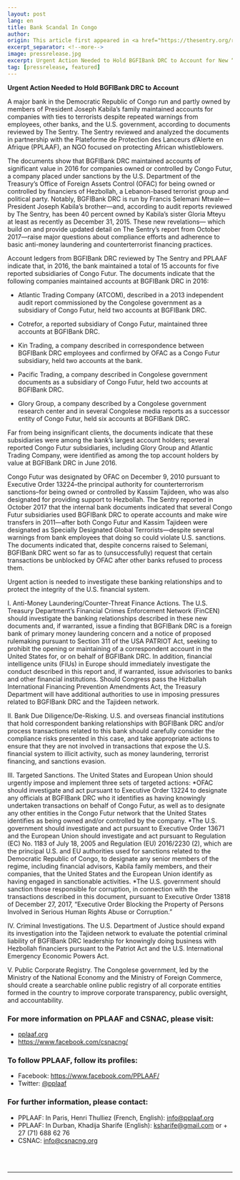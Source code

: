 ```yaml
---
layout: post
lang: en
title: Bank Scandal In Congo
author: 
origin: This article first appeared in <a href="https://thesentry.org/reports/bank-scandal-in-congo/" target="_blank">The Sentry</a>
excerpt_separator: <!--more-->
image: pressrelease.jpg
excerpt: Urgent Action Needed to Hold BGFIBank DRC to Account for New “Terrorist Treasury” Revelations, Hezbollah Financier Links
tag: [pressrelease, featured]
---
```


**Urgent Action Needed to Hold BGFIBank DRC to Account**
 

A major bank in the Democratic Republic of Congo run and partly owned by members of President Joseph Kabila’s family maintained accounts for companies with ties to terrorists despite repeated warnings from employees, other banks, and the U.S. government, according to documents reviewed by The Sentry. The Sentry reviewed and analyzed the documents in partnership with the Plateforme de Protection des Lanceurs d’Alerte en Afrique (PPLAAF), an NGO focused on protecting African whistleblowers.

The documents show that BGFIBank DRC maintained accounts of significant value in 2016 for companies owned or controlled by Congo Futur, a company placed under sanctions by the U.S. Department of the Treasury’s Office of Foreign Assets Control (OFAC) for being owned or controlled by financiers of Hezbollah, a Lebanon-based terrorist group and political party. Notably, BGFIBank DRC is run by Francis Selemani Mtwale—President Joseph Kabila’s brother—and, according to audit reports reviewed by The Sentry, has been 40 percent owned by Kabila’s sister Gloria Mteyu at least as recently as December 31, 2015. These new revelations— which build on and provide updated detail on The Sentry’s report from October 2017—raise major questions about compliance efforts and adherence to basic anti-money laundering and counterterrorist financing practices.

Account ledgers from BGFIBank DRC reviewed by The Sentry and PPLAAF indicate that, in 2016, the bank maintained a total of 15 accounts for five reported subsidiaries of Congo Futur. The documents indicate that the following companies maintained accounts at BGFIBank DRC in 2016:

- Atlantic Trading Company (ATCOM), described in a 2013 independent audit report commissioned by the Congolese government as a subsidiary of Congo Futur, held two accounts at BGFIBank DRC.

- Cotrefor, a reported subsidiary of Congo Futur, maintained three accounts at BGFIBank DRC.

- Kin Trading, a company described in correspondence between BGFIBank DRC employees and confirmed by OFAC as a Congo Futur subsidiary, held two accounts at the bank.

- Pacific Trading, a company described in Congolese government documents as a subsidiary of Congo Futur, held two accounts at BGFIBank DRC.

- Glory Group, a company described by a Congolese government research center and in several Congolese media reports as a successor entity of Congo Futur, held six accounts at BGFIBank DRC.

Far from being insignificant clients, the documents indicate that these subsidiaries were among the bank’s largest account holders; several reported Congo Futur subsidiaries, including Glory Group and Atlantic Trading Company, were identified as among the top account holders by value at BGFIBank DRC in June 2016.

Congo Futur was designated by OFAC on December 9, 2010 pursuant to Executive Order 13224–the principal authority for counterterrorism sanctions–for being owned or controlled by Kassim Tajideen, who was also designated for providing support to Hezbollah. The Sentry reported in October 2017 that the internal bank documents indicated that several Congo Futur subsidiaries used BGFIBank DRC to operate accounts and make wire transfers in 2011—after both Congo Futur and Kassim Tajideen were designated as Specially Designated Global Terrorists—despite several warnings from bank employees that doing so could violate U.S. sanctions. The documents indicated that, despite concerns raised to Selemani, BGFIBank DRC went so far as to (unsuccessfully) request that certain transactions be unblocked by OFAC after other banks refused to process them.

Urgent action is needed to investigate these banking relationships and to protect the integrity of the U.S. financial system.

I. Anti-Money Laundering/Counter-Threat Finance Actions. The U.S. Treasury Department’s Financial Crimes Enforcement Network (FinCEN) should investigate the banking relationships described in these new documents and, if warranted, issue a finding that BGFIBank DRC is a foreign bank of primary money laundering concern and a notice of proposed rulemaking pursuant to Section 311 of the USA PATRIOT Act, seeking to prohibit the opening or maintaining of a correspondent account in the United States for, or on behalf of BGFIBank DRC. In addition, financial intelligence units (FIUs) in Europe should immediately investigate the conduct described in this report and, if warranted, issue advisories to banks and other financial institutions. Should Congress pass the Hizballah International Financing Prevention Amendments Act, the Treasury Department will have additional authorities to use in imposing pressures related to BGFIBank DRC and the Tajideen network.

II. Bank Due Diligence/De-Risking. U.S. and overseas financial institutions that hold correspondent banking relationships with BGFIBank DRC and/or process transactions related to this bank should carefully consider the compliance risks presented in this case, and take appropriate actions to ensure that they are not involved in transactions that expose the U.S. financial system to illicit activity, such as money laundering, terrorist financing, and sanctions evasion.

III. Targeted Sanctions. The United States and European Union should urgently impose and implement three sets of targeted actions:
*OFAC should investigate and act pursuant to Executive Order 13224 to designate any officials at BGFIBank DRC who it identifies as having knowingly undertaken transactions on behalf of Congo Futur, as well as to designate any other entities in the Congo Futur network that the United States identifies as being owned and/or controlled by the company.
*The U.S. government should investigate and act pursuant to Executive Order 13671 and the European Union should investigate and act pursuant to Regulation (EC) No. 1183 of July 18, 2005 and Regulation (EU) 2016/2230 (2), which are the principal U.S. and EU authorities used for sanctions related to the Democratic Republic of Congo, to designate any senior members of the regime, including financial advisors, Kabila family members, and their companies, that the United States and the European Union identify as having engaged in sanctionable activities.
*The U.S. government should sanction those responsible for corruption, in connection with the transactions described in this document, pursuant to Executive Order 13818 of December 27, 2017, “Executive Order Blocking the Property of Persons Involved in Serious Human Rights Abuse or Corruption.”

IV. Criminal Investigations. The U.S. Department of Justice should expand its investigation into the Tajideen network to evaluate the potential criminal liability of BGFIBank DRC leadership for knowingly doing business with Hezbollah financiers pursuant to the Patriot Act and the U.S. International Emergency Economic Powers Act.

V. Public Corporate Registry. The Congolese government, led by the Ministry of the National Economy and the Ministry of Foreign Commerce, should create a searchable online public registry of all corporate entities formed in the country to improve corporate transparency, public oversight, and accountability.

### For more information on PPLAAF and CSNAC, please visit:
- [pplaaf.org](https://pplaaf.org)
- <https://www.facebook.com/csnacng/> 


### To follow PPLAAF, follow its profiles:
- Facebook: <https://www.facebook.com/PPLAAF/>
- Twitter: [@pplaaf](https://twitter.com/pplaaf)

### For further information, please contact:
- PPLAAF: In Paris, Henri Thulliez (French, English): [info@pplaaf.org](mailto:info@pplaaf.org)
- PPLAAF: In Durban, Khadija Sharife (English): [ksharife@gmail.com](mailto:ksharife@gmail.com) or + 27 (71) 688 62 76
- CSNAC: [info@csnacng.org](mailto:info@csnacng.org)

<br>
<br>

----------------------
